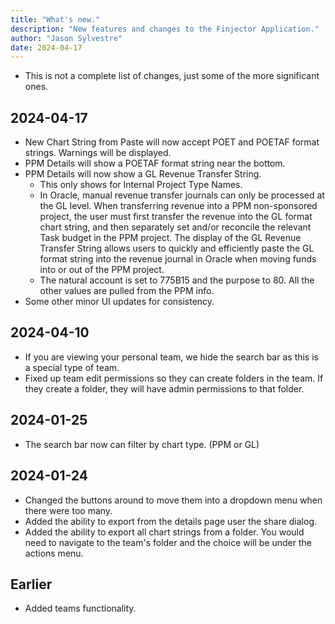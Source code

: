 ```yaml
---
title: "What's new."
description: "New features and changes to the Finjector Application."
author: "Jason Sylvestre"
date: 2024-04-17
---
```


- This is not a complete list of changes, just some of the more significant ones.

## 2024-04-17

- New Chart String from Paste will now accept POET and POETAF format strings. Warnings will be displayed.
- PPM Details will show a POETAF format string near the bottom.
- PPM Details will now show a GL Revenue Transfer String.
  - This only shows for Internal Project Type Names.
  - In Oracle, manual revenue transfer journals can only be processed at the GL level. When transferring revenue into a PPM non-sponsored project, the user must first transfer the revenue into the GL format chart string, and then separately set and/or reconcile the relevant Task budget in the PPM project. The display of the GL Revenue Transfer String allows users to quickly and efficiently paste the GL format string into the revenue journal in Oracle when moving funds into or out of the PPM project.
  - The natural account is set to 775B15 and the purpose to 80. All the other values are pulled from the PPM info.
- Some other minor UI updates for consistency.

## 2024-04-10

- If you are viewing your personal team, we hide the search bar as this is a special type of team.
- Fixed up team edit permissions so they can create folders in the team. If they create a folder, they will have admin permissions to that folder.

## 2024-01-25

- The search bar now can filter by chart type. (PPM or GL)

## 2024-01-24

- Changed the buttons around to move them into a dropdown menu when there were too many.
- Added the ability to export from the details page user the share dialog.
- Added the ability to export all chart strings from a folder. You would need to navigate to the team's folder and the choice will be under the actions menu.

## Earlier

- Added teams functionality.
